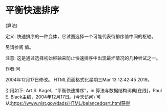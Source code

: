 # 平衡快速排序


(算法)



定义:
快速排序的一种变体，它试图选择一个可能代表待排序值中间的枢轴。



另请参阅
值。



注意:
这是通过选择初始枢轴来防止快速排序中出现最坏情况的几种尝试之一。


作者:问







2004年12月17日修改。
HTML页面格式化星期三Mar 13 12:42:45 2019。



引用如下:
Art S. Kagel，“平衡快速排序”，in
算法与数据结构词典[在线]，Paul E. Black主编，2004年12月17日。(今天访问)
可从:https://www.nist.gov/dads/HTML/balancedqsrt.html获得
